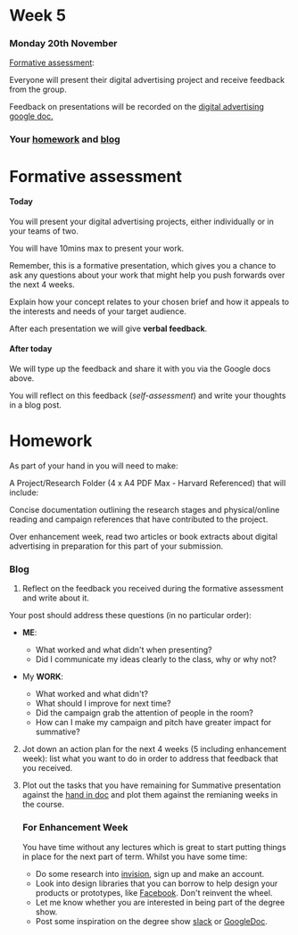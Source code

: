 # Week 5

### Monday 20th November 

[Formative assessment](#formative-assessment):

Everyone will present their digital advertising project and receive feedback from the group. 

Feedback on presentations will be recorded on the [digital advertising google doc.](https://docs.google.com/document/d/1YLvNO6PSzHLUitCzTJX9EclrltAGnBiOaG2gW9MT9x0/edit#)

### Your [homework](#homework) and [blog](#blog)


# Formative assessment

#### Today

You will present your digital advertising projects, either individually or in your teams of two. 

You will have 10mins max to present your work.

Remember, this is a formative presentation, which gives you a chance to ask any questions about your work that might help you push forwards over the next 4 weeks.

Explain how your concept relates to your chosen brief and how it appeals to the interests and needs of your target audience.

After each presentation we will give **verbal feedback**.  

#### After today

We will type up the feedback and share it with you via the Google docs above.

You will reflect on this feedback (*self-assessment*) and write your thoughts in a blog post. 


# Homework

As part of your hand in you will need to make:

A Project/Research Folder (4 x A4 PDF Max - Harvard Referenced) that will include:

Concise documentation outlining the research stages and physical/online reading and campaign references that have contributed to the project.

Over enhancement week, read two articles or book extracts about digital advertising in preparation for this part of your submission. 

### Blog 

1. Reflect on the feedback you received during the formative assessment and write about it. 

Your post should address these questions (in no particular order):

* **ME**:
	* What worked and what didn't when presenting?
	* Did I communicate my ideas clearly to the class, why or why not? 

* My **WORK**:
	* What worked and what didn't?
	* What should I improve for next time?
	* Did the campaign grab the attention of people in the room?
	* How can I make my campaign and pitch have greater impact for summative? 

2. Jot down an action plan for the next 4 weeks (5 including enhancement week): list what you want to do in order to address that feedback that you received. 

3. Plot out the tasks that you have remaining for Summative presentation against the [hand in doc](https://github.com/RavensbourneWebMedia/Digital_Advertising/tree/master/projects/union-hack) and plot them against the remianing weeks in the course.
    
    ### For Enhancement Week

	You have time without any lectures which is great to start putting things in place for the next part of term. Whilst you have some time:

	* Do some research into [invision](https://www.invisionapp.com/), sign up and make an account. 
	* Look into design libraries that you can borrow to help design your products or prototypes, like [Facebook](https://en.facebookbrand.com/). Don't reinvent the wheel. 
	* Let me know whether you are interested in being part of the degree show. 
	* Post some inspiration on the degree show [slack](https://raveweb.slack.com/messages/degree-show/team/jonny/) or [GoogleDoc](https://docs.google.com/document/d/1g9ifo6is4V87J-tVJ6yLE4JzjbYWaRprA6RsJmLjCyc/edit). 




